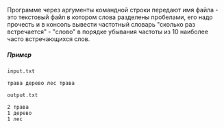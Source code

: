 
Программе через аргументы командной строки передают имя файла - это текстовый файл в котором слова разделены пробелами, его надо прочесть и в консоль вывести частотный словарь "сколько раз встречается" - "слово" в порядке убывания частоты из 10 наиболее часто встречающихся слов.

##### Пример

```input.txt```

```
трава дерево лес трава
```

```output.txt```

```
2 трава
1 дерево
1 лес
```
